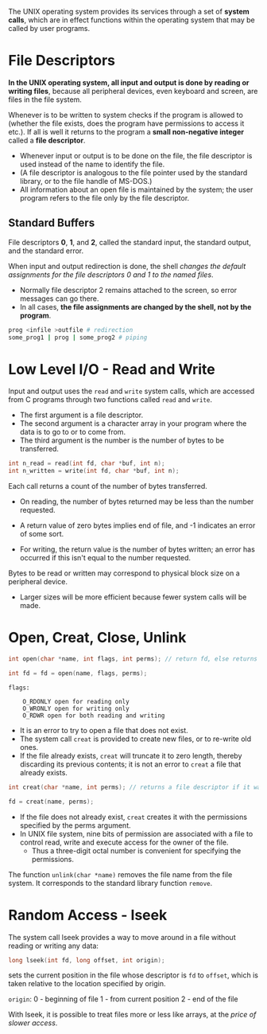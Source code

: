 
The UNIX operating system provides its services through a set of **system calls**, which are in effect functions within the operating system that may be called by user programs.
# File Descriptors

**In the UNIX operating system, all input and output is done by reading or writing files**, because all peripheral devices, even keyboard and screen, are files in the file system.

Whenever is to be written to system checks if the program is allowed to (whether the file exists, does the program have permissions to access it etc.). If all is well it returns to the program a **small non-negative integer** called a **file descriptor**.
- Whenever input or output is to be done on the file, the file descriptor is used instead of the name to identify the file.
- (A file descriptor is analogous to the file pointer used by the standard library, or to the file handle of MS-DOS.)
- All information about an open file is maintained by the system; the user program refers to the file only by the file descriptor.
## Standard Buffers

File descriptors **0**, **1**, and **2**, called the standard input, the standard output, and the standard error.

When input and output redirection is done, the shell *changes the default assignments for the file descriptors 0 and 1 to the named files*.
- Normally file descriptor 2 remains attached to the screen, so error messages can go there.
- In all cases, **the file assignments are changed by the shell, not by the program**.

```bash
prog <infile >outfile # redirection
some_prog1 | prog | some_prog2 # piping
```

# Low Level I/O - Read and Write

Input and output uses the `read` and `write` system calls, which are accessed from C programs through two functions called `read` and `write`.

- The first argument is a file descriptor.
- The second argument is a character array in your program where the data is to go to or to come from. 
- The third argument is the number is the number of bytes to be transferred.

```c
int n_read = read(int fd, char *buf, int n);
int n_written = write(int fd, char *buf, int n);
```

Each call returns a count of the number of bytes transferred.
- On reading, the number of bytes returned may be less than the number requested.
- A return value of zero bytes implies end of file, and -1 indicates an error of some sort.

- For writing, the return value is the number of bytes written; an error has occurred if this isn't equal to the number requested.

Bytes to be read or written may correspond to physical block size on a peripheral device.
- Larger sizes will be more efficient because fewer system calls will be made.
# Open, Creat, Close, Unlink


```c
int open(char *name, int flags, int perms); // return fd, else returns -1 if any error occurs

int fd = fd = open(name, flags, perms);
```

```
flags:

	O_RDONLY open for reading only
	O_WRONLY open for writing only
	O_RDWR open for both reading and writing
```

- It is an error to try to open a file that does not exist.
- The system call `creat` is provided to create new files, or to re-write old ones.
 - If the file already exists, `creat` will truncate it to zero length, thereby discarding its previous contents; it is not an error to `creat` a file that already exists.

```c
int creat(char *name, int perms); // returns a file descriptor if it was able to create the file, and -1 if not

fd = creat(name, perms);
```

- If the file does not already exist, `creat` creates it with the permissions specified by the perms argument.
- In UNIX file system, nine bits of permission are associated with a file to control read, write and execute access for the owner of the file.
  - Thus a three-digit octal number is convenient for specifying the permissions.

The function `unlink(char *name)` removes the file name from the file system. It
corresponds to the standard library function `remove`.

# Random Access - lseek

The system call lseek provides a way to move around in a file without reading or writing any data:

```c
long lseek(int fd, long offset, int origin);
```

sets the current position in the file whose descriptor is `fd` to `offset`, which is taken relative to the location specified by origin.

`origin`:
	0 - beginning of file
	1 - from current position
	2 - end of the file

With lseek, it is possible to treat files more or less like arrays, at the *price of slower access*.